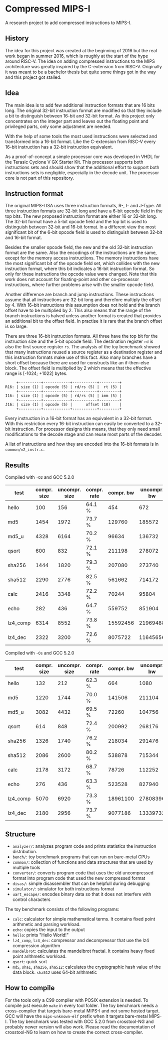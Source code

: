 # Compressed MIPS-I
A research project to add compressed instructions to MIPS-I.

## History
The idea for this project was created at the beginning of 2016 but the real work
began in summer 2016, which is roughly at the start of the hype around 
RISC-V. The idea on adding compressed instructions to the MIPS architecture was 
greatly inspired by the C-extension from RISC-V. Originally it was meant to be a 
bachelor thesis but quite some things got in the way and this project got 
stalled. 

## Idea
The main idea is to add few additional instruction formats that are 16 bits long.
The original 32-bit instruction format are modified so that they include a bit
to distinguish between 16-bit and 32-bit format. As this project only concentrates
on the integer part and leaves out the floating point and privileged parts,
only some adjustment are needed.

With the help of some tools the most used instructions were selected and
transformed into a 16-bit format. Like the C-extension from RISC-V every 16-bit
instruction has a 32-bit instruction equivalent.

As a proof-of-concept a simple processor core was developed in VHDL for the
Terasic Cyclone V GX Starter Kit. This processor supports both instructions sets
and should show that the additional
effort to support both instructions sets is negligible, especially in the
decode unit. The processor core is not part of this repository. 

## Instruction format
The original MIPS-I ISA uses three instruction formats, R-, I- and J-Type.
All three instruction formats are 32-bit long and have a 6-bit opcode field in 
the top bits. The new proposed instruction format are either 16 or 32-bit long.
The 32-bit format have a 5-bit opcode field and the top bit is used to distinguish
between 32-bit and 16-bit format. In a different view the most significant bit 
of the 6-bit opcode field is used to distinguish between 32-bit and 16-bit format.

Besides the smaller opcode field, the new and the old 32-bit instruction format
are the same. Also the encodings of the instructions are the same, except for
the memory access instructions. The memory instructions have the most significant
bit of the opcode field set, which collides with the new instruction format, where
this bit indicates a 16-bit instruction format. So only for these instructions
the opcode value were changed. Note that this work does not account for floating-point
and other co-processor instructions, where further problems arise with the smaller
opcode field. 

Another difference are branch and jump instructions. These
instructions assume that all instructions are 32-bit long and therefore multiply
the offset by 4. With 16-bit instructions this assumption does not hold and the
branch offset have to be multiplied by 2. This also means that the range of the
branch instructions is halved unless another format is created that provides
an additional bit to the offset field. In practise it is rare that the branch
offset is so large.

There are three 16-bit instruction formats. All three have the top bit for the
instruction size and the 5-bit opcode field. The destination register `rd` is
also the first source register `rs`. The analysis of the toy benchmark showed
that many instructions reused a source register as a destination register and this
instruction formats make use of this fact. Also many branches have a short offset
because there are used for constructs like an if-then-else block. The offset
field is multiplied by 2 which means that the effective range is [-1024; +1022]
bytes.

```
     +----------+------------+-----------+---------+
R16: | size (1) | opcode (5) | rd/rs (5) |  rt (5) |
     +----------+------------+-----------+---------+
I16: | size (1) | opcode (5) | rd/rs (5) | imm (5) |
     +----------+------------+-----------+---------+
J16: | size (1) | opcode (5) |      offset (10)    |
     +----------+------------+-----------+---------+
```

Every instruction in a 16-bit format has an equivalent in a 32-bit format. With
this restriction every 16-bit instruction can easily be converted to a 32-bit
instruction. For processor designs this means, that they only need small
modifications to the decode stage and can reuse most parts of the decoder.

A list of instructions and how they are encoded into the 16-bit formats is in
`common/v2_instr.c`.

## Results
Compiled with `-O2` and GCC 5.2.0

| test     | compr. size | uncompr. size | compr. rate | compr. bw | uncompr. bw | bw rate |
|----------|-------------|---------------|-------------|-----------|-------------|---------|
| hello    |         100 |           156 |      64.1 % |       454 |         672 |  67.6 % |
| md5      |        1454 |          1972 |      73.7 % |    129760 |      185572 |  69.9 % |
| md5_u    |        4328 |          6164 |      70.2 % |     96634 |      136732 |  70.7 % |
| qsort    |         600 |           832 |      72.1 % |    211198 |      278072 |  76.0 % |
| sha256   |        1444 |          1820 |      79.3 % |    207080 |      273740 |  75.6 % |
| sha512   |        2290 |          2776 |      82.5 % |    561662 |      714172 |  78.6 % |
| calc     |        2416 |          3348 |      72.2 % |     70244 |       95804 |  73.3 % |
| echo     |         282 |           436 |      64.7 % |    559752 |      851904 |  65.7 % |
| lz4_comp |        6314 |          8552 |      73.8 % |  15592456 |    21969488 |  71.0 % |
| lz4_dec  |        2322 |          3200 |      72.6 % |   8075722 |    11645656 |  69.3 % |

Compiled with `-Os` and GCC 5.2.0

| test     | compr. size | uncompr. size | compr. rate | compr. bw | uncompr. bw | bw rate |
|----------|-------------|---------------|-------------|-----------|-------------|---------|
| hello    |         132 |           212 |      62.3 % |       664 |        1080 |  61.5 % |
| md5      |        1220 |          1744 |      70.0 % |    141506 |      211104 |  67.0 % |
| md5_u    |        3082 |          4432 |      69.5 % |     72260 |      104756 |  69.0 % |
| qsort    |         614 |           848 |      72.4 % |    200992 |      268176 |  74.9 % |
| sha256   |        1326 |          1740 |      76.2 % |    218034 |      291476 |  74.8 % |
| sha512   |        2086 |          2600 |      80.2 % |    538878 |      715344 |  75.3 % |
| calc     |        2178 |          3172 |      68.7 % |     78726 |      112252 |  70.1 % |
| echo     |         276 |           436 |      63.3 % |    523528 |      827940 |  63.2 % |
| lz4_comp |        5070 |          6920 |      73.3 % |  18961100 |    27808396 |  68.2 % |
| lz4_dec  |        2180 |          2956 |      73.7 % |   9077186 |    13339732 |  68.0 % |

## Structure
* `analyzer/`: analyzes program code and prints statistics the instruction distribution.
* `bench/`: toy benchmark programs that can run on bare-metal CPUs
* `common/`: collection of functions and data structures that are used by multiple tools
* `converter/`: converts program code that uses the old uncompressed format into program code that used the new compressed format
* `disas/`: simple disassembler that can be helpfull during debugging
* `simulator/`: simulator for both instructions format
* `uart_escape/`: encodes binary data so that it does not interfere with control characters

The toy benchmark consists of the following programs:
* `calc`: calculator for simple mathematical terms. It contains fixed point arithmetic and parsing workload.
* `echo`: copies the input to the output
* `hello`: prints "Hello World!"
* `lz4_comp`, `lz4_dec`: compressor and decompressor that use the lz4 compression algorithm
* `mandelbrot`: calculates the mandelbrot fractal. It contains heavy fixed point arithmetic workload.
* `qsort`: quick sort 
* `md5`, `sha1`, `sha256`, `sha512`: calculates the cryptographic hash value of the data block. `sha512` uses 64-bit arithmetic

## How to compile
For the tools only a C99 compiler with POSIX extension is needed. To compile
just execute `make` in every tool folder. The toy benchmark needs a cross-compiler
that targets bare-metal MIPS-I and not some hosted target. GCC will have the
`mips-unknown-elf` prefix when it targets bare-metal MIPS-I. The toy benchmark
was tested with GCC 5.2.0 from crosstool-NG and probably newer version will also
work. Please read the documentation of crosstool-NG to learn on how to create 
the correct cross-compiler. 
